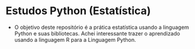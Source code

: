 # Estudos Python (Estatística)

* O objetivo deste repositório é a prática estatística usando a linguagem Python e suas bibliotecas.
  Achei interessante trazer o aprendizado usando a linguagem R para a Linguagem Python.
